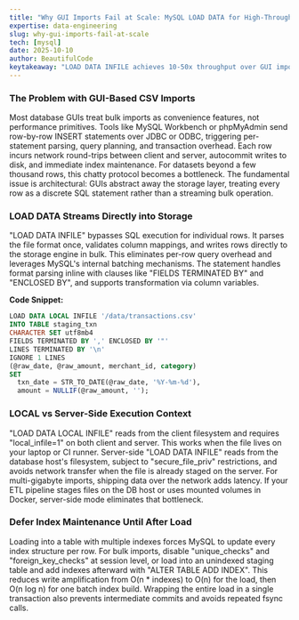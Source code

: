 ```yaml
---
title: "Why GUI Imports Fail at Scale: MySQL LOAD DATA for High-Throughput Bulk Ingest"
expertise: data-engineering
slug: why-gui-imports-fail-at-scale
tech: [mysql]
date: 2025-10-10
author: BeautifulCode
keytakeaway: "LOAD DATA INFILE achieves 10-50x throughput over GUI imports by streaming rows directly into storage, eliminating per-row SQL overhead, and deferring index maintenance until after bulk insert completes."
---
```


### The Problem with GUI-Based CSV Imports

Most database GUIs treat bulk imports as convenience features, not performance primitives. Tools like MySQL Workbench or phpMyAdmin send row-by-row INSERT statements over JDBC or ODBC, triggering per-statement parsing, query planning, and transaction overhead. Each row incurs network round-trips between client and server, autocommit writes to disk, and immediate index maintenance. For datasets beyond a few thousand rows, this chatty protocol becomes a bottleneck. The fundamental issue is architectural: GUIs abstract away the storage layer, treating every row as a discrete SQL statement rather than a streaming bulk operation.

### LOAD DATA Streams Directly into Storage

"LOAD DATA INFILE" bypasses SQL execution for individual rows. It parses the file format once, validates column mappings, and writes rows directly to the storage engine in bulk. This eliminates per-row query overhead and leverages MySQL's internal batching mechanisms. The statement handles format parsing inline with clauses like "FIELDS TERMINATED BY" and "ENCLOSED BY", and supports transformation via column variables.

**Code Snippet:**
```sql
LOAD DATA LOCAL INFILE '/data/transactions.csv'
INTO TABLE staging_txn
CHARACTER SET utf8mb4
FIELDS TERMINATED BY ',' ENCLOSED BY '"'
LINES TERMINATED BY '\n'
IGNORE 1 LINES
(@raw_date, @raw_amount, merchant_id, category)
SET 
  txn_date = STR_TO_DATE(@raw_date, '%Y-%m-%d'),
  amount = NULLIF(@raw_amount, '');
```

### LOCAL vs Server-Side Execution Context

"LOAD DATA LOCAL INFILE" reads from the client filesystem and requires "local_infile=1" on both client and server. This works when the file lives on your laptop or CI runner. Server-side "LOAD DATA INFILE" reads from the database host's filesystem, subject to "secure_file_priv" restrictions, and avoids network transfer when the file is already staged on the server. For multi-gigabyte imports, shipping data over the network adds latency. If your ETL pipeline stages files on the DB host or uses mounted volumes in Docker, server-side mode eliminates that bottleneck.

### Defer Index Maintenance Until After Load

Loading into a table with multiple indexes forces MySQL to update every index structure per row. For bulk imports, disable "unique_checks" and "foreign_key_checks" at session level, or load into an unindexed staging table and add indexes afterward with "ALTER TABLE ADD INDEX". This reduces write amplification from O(n * indexes) to O(n) for the load, then O(n log n) for one batch index build. Wrapping the entire load in a single transaction also prevents intermediate commits and avoids repeated fsync calls.